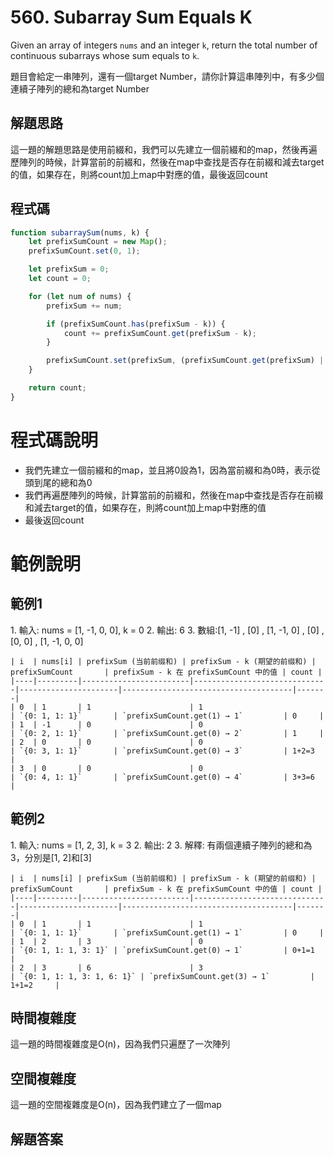 <h1>560. Subarray Sum Equals K</h1>

<p>Given an array of integers <code>nums</code> and an integer <code>k</code>, return the total number of continuous subarrays whose sum equals to <code>k</code>.</p>

<p>題目會給定一串陣列，還有一個target Number，請你計算這串陣列中，有多少個連續子陣列的總和為target Number</p>

<h2>解題思路</h2>

<p>這一題的解題思路是使用前綴和，我們可以先建立一個前綴和的map，然後再遍歷陣列的時候，計算當前的前綴和，然後在map中查找是否存在前綴和減去target的值，如果存在，則將count加上map中對應的值，最後返回count</p>

<h2>程式碼</h2>

```javascript
function subarraySum(nums, k) {
    let prefixSumCount = new Map();
    prefixSumCount.set(0, 1);

    let prefixSum = 0;
    let count = 0;

    for (let num of nums) {
        prefixSum += num;

        if (prefixSumCount.has(prefixSum - k)) {
            count += prefixSumCount.get(prefixSum - k);
        }

        prefixSumCount.set(prefixSum, (prefixSumCount.get(prefixSum) || 0) + 1);
    }

    return count;
}
```
# 程式碼說明

- 我們先建立一個前綴和的map，並且將0設為1，因為當前綴和為0時，表示從頭到尾的總和為0
- 我們再遍歷陣列的時候，計算當前的前綴和，然後在map中查找是否存在前綴和減去target的值，如果存在，則將count加上map中對應的值
- 最後返回count

# 範例說明
<h2>範例1</h2>
1. 輸入: nums = [1, -1, 0, 0], k = 0
2. 輸出: 6
3. 數組:[1, -1] , [0] , [1, -1, 0] , [0] , [0, 0] , [1, -1, 0, 0]

```
| i  | nums[i] | prefixSum (当前前缀和) | prefixSum - k (期望的前缀和) | prefixSumCount       | prefixSum - k 在 prefixSumCount 中的值 | count |
|----|---------|------------------------|------------------------------|----------------------|--------------------------------------|-------|
| 0  | 1       | 1                      | 1                            | `{0: 1, 1: 1}`       | `prefixSumCount.get(1) → 1`         | 0     |
| 1  | -1      | 0                      | 0                            | `{0: 2, 1: 1}`       | `prefixSumCount.get(0) → 2`         | 1     |
| 2  | 0       | 0                      | 0                            | `{0: 3, 1: 1}`       | `prefixSumCount.get(0) → 3`         | 1+2=3     |
| 3  | 0       | 0                      | 0                            | `{0: 4, 1: 1}`       | `prefixSumCount.get(0) → 4`         | 3+3=6     |
```

<h2>範例2</h2>
1. 輸入: nums = [1, 2, 3], k = 3
2. 輸出: 2
3. 解釋: 有兩個連續子陣列的總和為3，分別是[1, 2]和[3]

```
| i  | nums[i] | prefixSum (当前前缀和) | prefixSum - k (期望的前缀和) | prefixSumCount       | prefixSum - k 在 prefixSumCount 中的值 | count |
|----|---------|------------------------|------------------------------|----------------------|--------------------------------------|-------|
| 0  | 1       | 1                      | 1                            | `{0: 1, 1: 1}`       | `prefixSumCount.get(1) → 1`         | 0     |
| 1  | 2       | 3                      | 0                            | `{0: 1, 1: 1, 3: 1}` | `prefixSumCount.get(0) → 1`         | 0+1=1     |
| 2  | 3       | 6                      | 3                            | `{0: 1, 1: 1, 3: 1, 6: 1}` | `prefixSumCount.get(3) → 1`         | 1+1=2     |
```


<h2>時間複雜度</h2>

<p>這一題的時間複雜度是O(n)，因為我們只遍歷了一次陣列</p>

<h2>空間複雜度</h2>

<p>這一題的空間複雜度是O(n)，因為我們建立了一個map</p>

<h2>解題答案</h2>
